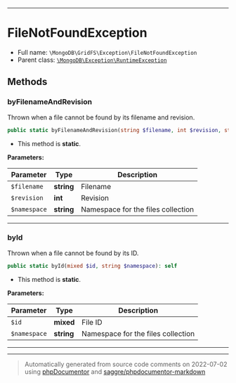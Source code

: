 ***

# FileNotFoundException





* Full name: `\MongoDB\GridFS\Exception\FileNotFoundException`
* Parent class: [`\MongoDB\Exception\RuntimeException`](../../Exception/RuntimeException.md)




## Methods


### byFilenameAndRevision

Thrown when a file cannot be found by its filename and revision.

```php
public static byFilenameAndRevision(string $filename, int $revision, string $namespace): self
```



* This method is **static**.




**Parameters:**

| Parameter | Type | Description |
|-----------|------|-------------|
| `$filename` | **string** | Filename |
| `$revision` | **int** | Revision |
| `$namespace` | **string** | Namespace for the files collection |




***

### byId

Thrown when a file cannot be found by its ID.

```php
public static byId(mixed $id, string $namespace): self
```



* This method is **static**.




**Parameters:**

| Parameter | Type | Description |
|-----------|------|-------------|
| `$id` | **mixed** | File ID |
| `$namespace` | **string** | Namespace for the files collection |




***


***
> Automatically generated from source code comments on 2022-07-02 using [phpDocumentor](http://www.phpdoc.org/) and [saggre/phpdocumentor-markdown](https://github.com/Saggre/phpDocumentor-markdown)
